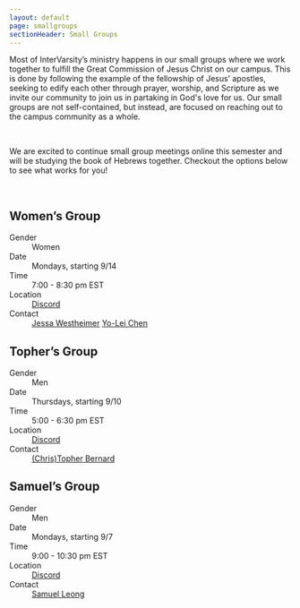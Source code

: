 ```yaml
---
layout: default
page: smallgroups
sectionHeader: Small Groups
---
```

<p>
Most of InterVarsity’s ministry happens in our small groups where we work together to fulfill the Great Commission of Jesus Christ on our campus. This is done by following the example of the fellowship of Jesus’ apostles, seeking to edify each other through prayer, worship, and Scripture as we invite our community to join us in partaking in God's love for us. Our small groups are not self-contained, but instead, are focused on reaching out to the campus community as a whole.
</p>
<br/>
<p>
We are excited to continue small group meetings online this semester and will be studying the book of Hebrews together. Checkout the options below to see what works for you!
</p>
<br/>
<div class="cogs">
	<div class="tricolumn">
		<div class="smallgroup">
			<h2>Women’s Group</h2>
			<dl>
				<dt>Gender</dt>
				<dd>Women</dd>
				<dt>Date</dt>
				<dd>Mondays, starting 9/14</dd>
				<dt>Time</dt>
				<dd>7:00 - 8:30 pm EST</dd>
				<dt>Location</dt>
				<dd><a href="https://discord.gg/Af8Y8Zn" target="_blank">Discord</a></dd>
				<dt>Contact</dt>
				<dd>
					<a href="mailto:jwesthei@andrew.cmu.edu" target="_blank">Jessa Westheimer</a>
					<a href="mailto:yoleic@andrew.cmu.edu" target="_blank">Yo-Lei Chen</a>
				</dd>
			</dl>
		</div>
	</div>
	<div class="tricolumn">
		<div class="smallgroup">
			<h2>Topher’s Group</h2>
			<dl>
			<dt>Gender</dt>
			<dd>Men</dd>
			<dt>Date</dt>
			<dd>Thursdays, starting 9/10</dd>
			<dt>Time</dt>
			<dd>5:00 - 6:30 pm EST</dd>
			<dt>Location</dt>
			<dd><a href="https://discord.gg/Af8Y8Zn" target="_blank">Discord</a></dd>
			<dt>Contact</dt>
			<dd><a href="mailto:cabernar@andrew.cmu.edu" target="_blank">(Chris)Topher Bernard</a></dd>
			</dl>
		</div>
	</div>
	<div class="tricolumn">
		<div class="smallgroup">
			<h2>Samuel’s Group</h2>
			<dl>
			<dt>Gender</dt>
			<dd>Men</dd>
			<dt>Date</dt>
			<dd>Mondays, starting 9/7</dd>
			<dt>Time</dt>
			<dd>9:00 - 10:30 pm EST</dd>
			<dt>Location</dt>
			<dd><a href="https://discord.gg/Af8Y8Zn" target="_blank">Discord</a></dd>
			<dt>Contact</dt>
			<dd><a href="mailto:scleong@andrew.cmu.edu" target="_blank">Samuel Leong</a></dd>
			</dl>
		</div>
	</div>
</div>
